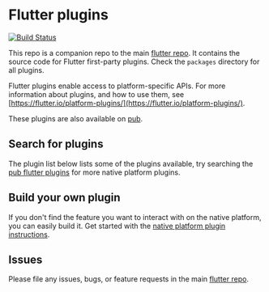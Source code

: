 # Flutter plugins

[![Build Status](https://travis-ci.org/flutter/plugins.svg?branch=master)](https://travis-ci.org/flutter/plugins)

This repo is a companion repo to the main [flutter
repo](https://github.com/flutter/flutter). It contains the source code for
Flutter first-party plugins. Check the `packages` directory for all plugins.

Flutter plugins enable access to platform-specific APIs. For more information
about plugins, and how to use them, see
[https://flutter.io/platform-plugins/](https://flutter.io/platform-plugins/).

These plugins are also available on
[pub](https://pub.dartlang.org/flutter/plugins).

## Search for plugins

The plugin list below lists some of the plugins available, try searching the [pub flutter plugins](https://pub.dartlang.org/flutter/plugins) for more native platform plugins.

## Build your own plugin

If you don't find the feature you want to interact with on the native platform, you can easily build it. 
Get started with the [native platform plugin instructions](https://flutter.io/platform-plugins/).

## Issues

Please file any issues, bugs, or feature requests in the main [flutter
repo](https://github.com/flutter/flutter/issues/new).
